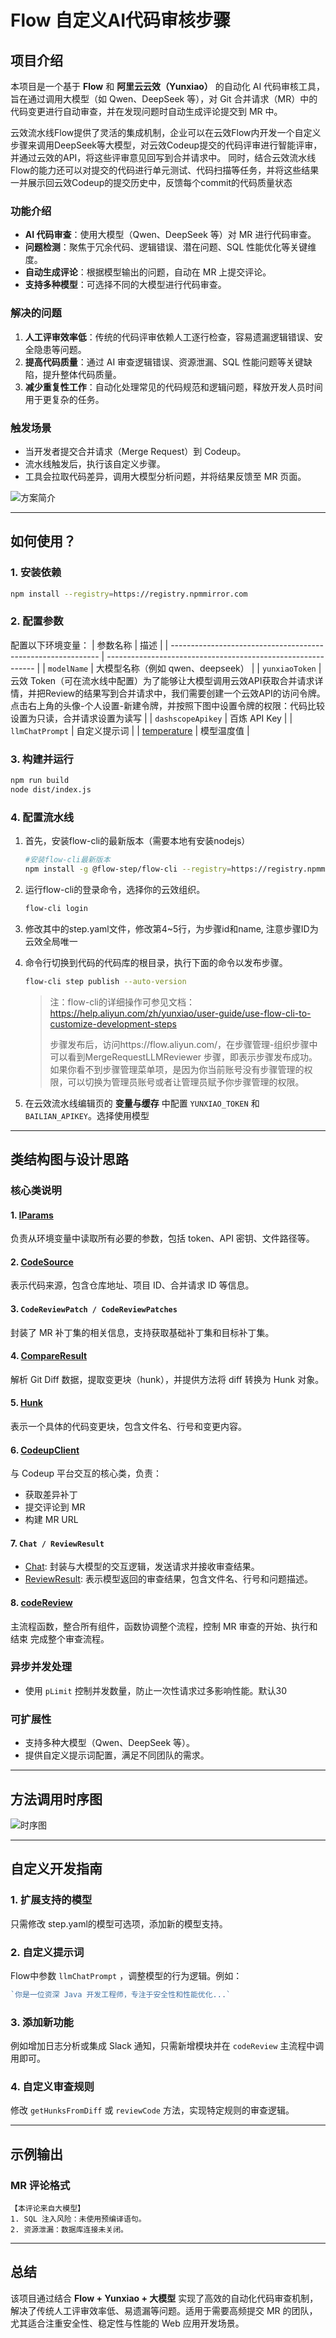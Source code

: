 # Flow 自定义AI代码审核步骤

## 项目介绍
本项目是一个基于 **Flow** 和 **阿里云云效（Yunxiao）** 的自动化 AI 代码审核工具，旨在通过调用大模型（如 Qwen、DeepSeek 等），对 Git 合并请求（MR）中的代码变更进行自动审查，并在发现问题时自动生成评论提交到 MR 中。

云效流水线Flow提供了灵活的集成机制，企业可以在云效Flow内开发一个自定义步骤来调用DeepSeek等大模型，对云效Codeup提交的代码评审进行智能评审，并通过云效的API，将这些评审意见回写到合并请求中。
同时，结合云效流水线Flow的能力还可以对提交的代码进行单元测试、代码扫描等任务，并将这些结果一并展示回云效Codeup的提交历史中，反馈每个commit的代码质量状态

###  功能介绍

- **AI 代码审查**：使用大模型（Qwen、DeepSeek 等）对 MR 进行代码审查。
- **问题检测**：聚焦于冗余代码、逻辑错误、潜在问题、SQL 性能优化等关键维度。
- **自动生成评论**：根据模型输出的问题，自动在 MR 上提交评论。
- **支持多种模型**：可选择不同的大模型进行代码审查。

### 解决的问题
1. **人工评审效率低**：传统的代码评审依赖人工逐行检查，容易遗漏逻辑错误、安全隐患等问题。
2. **提高代码质量**：通过 AI 审查逻辑错误、资源泄漏、SQL 性能问题等关键缺陷，提升整体代码质量。
3. **减少重复性工作**：自动化处理常见的代码规范和逻辑问题，释放开发人员时间用于更复杂的任务。

### 触发场景
- 当开发者提交合并请求（Merge Request）到 Codeup。
- 流水线触发后，执行该自定义步骤。
- 工具会拉取代码差异，调用大模型分析问题，并将结果反馈至 MR 页面。



![方案简介](https://ucc.alicdn.com/pic/developer-ecology/cgvoz4n4hwlga_0152973047c547b4940f9c837cb80dc8.jpg)

---

## 如何使用？

### 1. 安装依赖
```bash
npm install --registry=https://registry.npmmirror.com
```


### 2. 配置参数
配置以下环境变量：
| 参数名称                                                     | 描述                                                         |
| ------------------------------------------------------------ | ------------------------------------------------------------ |
| `modelName`                                                  | 大模型名称（例如 qwen、deepseek）                            |
| `yunxiaoToken`                                               | 云效 Token（可在流水线中配置）为了能够让大模型调用云效API获取合并请求详情，并把Review的结果写到合并请求中，我们需要创建一个云效API的访问令牌。<br/>点击右上角的头像-个人设置-新建令牌，并按照下图中设置令牌的权限：代码比较设置为只读，合并请求设置为读写 |
| `dashscopeApikey`                                            | 百炼 API Key                                                 |
| `llmChatPrompt`                                              | 自定义提示词                                                 |
| [temperature](https://github.com/listener-He/yunxiao-LLM-reviewer/blob/main/step.yaml#L37-L41) | 模型温度值                                                   |

### 3. 构建并运行
```bash
npm run build
node dist/index.js
```

### 4. 配置流水线

1. 首先，安装flow-cli的最新版本（需要本地有安装nodejs）

   ```sh
   #安装flow-cli最新版本
   npm install -g @flow-step/flow-cli --registry=https://registry.npmmirror.com
   ```

2. 运行flow-cli的登录命令，选择你的云效组织。

   ```sh
   flow-cli login
   ```

3. 修改其中的step.yaml文件，修改第4~5行，为步骤id和name, 注意步骤ID为云效全局唯一

4. 命令行切换到代码的代码库的根目录，执行下面的命令以发布步骤。

   ```sh
   flow-cli step publish --auto-version
   ```

   > 注：flow-cli的详细操作可参见文档：https://help.aliyun.com/zh/yunxiao/user-guide/use-flow-cli-to-customize-development-steps
   >
   > 步骤发布后，访问https://flow.aliyun.com/，在步骤管理-组织步骤中可以看到MergeRequestLLMReviewer 步骤，即表示步骤发布成功。如果你看不到步骤管理菜单项，是因为你当前账号没有步骤管理的权限，可以切换为管理员账号或者让管理员赋予你步骤管理的权限。

5. 在云效流水线编辑页的 **变量与缓存** 中配置 `YUNXIAO_TOKEN` 和 `BAILIAN_APIKEY`。选择使用模型

---

## 类结构图与设计思路

### 核心类说明
#### 1. [IParams](https://github.com/listener-He/yunxiao-LLM-reviewer/blob/main/src/params.ts#L3-L30)
负责从环境变量中读取所有必要的参数，包括 token、API 密钥、文件路径等。

#### 2. [CodeSource](https://github.com/listener-He/yunxiao-LLM-reviewer/blob/main/src/code_source.ts#L0-L8)
表示代码来源，包含仓库地址、项目 ID、合并请求 ID 等信息。

#### 3. `CodeReviewPatch / CodeReviewPatches`

封装了 MR 补丁集的相关信息，支持获取基础补丁集和目标补丁集。

#### 4. [CompareResult](https://github.com/listener-He/yunxiao-LLM-reviewer/blob/main/src/code_review_patch.ts#L117-L328)

解析 Git Diff 数据，提取变更块（hunk），并提供方法将 diff 转换为 Hunk 对象。

#### 5. [Hunk](https://github.com/listener-He/yunxiao-LLM-reviewer/blob/main/src/code_review_patch.ts#L103-L113)
表示一个具体的代码变更块，包含文件名、行号和变更内容。

#### 6. [CodeupClient](https://github.com/listener-He/yunxiao-LLM-reviewer/blob/main/src/codeup_client.ts#L6-L142)
与 Codeup 平台交互的核心类，负责：
- 获取差异补丁
- 提交评论到 MR
- 构建 MR URL

#### 7. `Chat / ReviewResult`
- [Chat](https://github.com/listener-He/yunxiao-LLM-reviewer/blob/main/src/llm_chat.ts#L19-L116): 封装与大模型的交互逻辑，发送请求并接收审查结果。
- [ReviewResult](https://github.com/listener-He/yunxiao-LLM-reviewer/blob/main/src/llm_chat.ts#L5-L17): 表示模型返回的审查结果，包含文件名、行号和问题描述。

#### 8. [codeReview](https://github.com/listener-He/yunxiao-LLM-reviewer/blob/main/src/code_review.ts#L19-L72)
主流程函数，整合所有组件，函数协调整个流程，控制 MR 审查的开始、执行和结束 完成整个审查流程。

### 异步并发处理
- 使用 `pLimit` 控制并发数量，防止一次性请求过多影响性能。默认30

### 可扩展性
- 支持多种大模型（Qwen、DeepSeek 等）。
- 提供自定义提示词配置，满足不同团队的需求。

---

## 方法调用时序图

![时序图](https://blog-file.hehouhui.cn/202507011616839.png)




---

## 自定义开发指南

### 1. 扩展支持的模型

只需修改 step.yaml的模型可选项，添加新的模型支持。




### 2. 自定义提示词
Flow中参数 `llmChatPrompt` ，调整模型的行为逻辑。例如：
```ts
`你是一位资深 Java 开发工程师，专注于安全性和性能优化...`
```


### 3. 添加新功能
例如增加日志分析或集成 Slack 通知，只需新增模块并在 `codeReview` 主流程中调用即可。

### 4. 自定义审查规则
修改 `getHunksFromDiff` 或 `reviewCode` 方法，实现特定规则的审查逻辑。

---

## 示例输出

### MR 评论格式

```
【本评论来自大模型】
1. SQL 注入风险：未使用预编译语句。
2. 资源泄漏：数据库连接未关闭。
```


---

## 总结

该项目通过结合 **Flow + Yunxiao + 大模型** 实现了高效的自动化代码审查机制，解决了传统人工评审效率低、易遗漏等问题。适用于需要高频提交 MR 的团队，尤其适合注重安全性、稳定性与性能的 Web 应用开发场景。